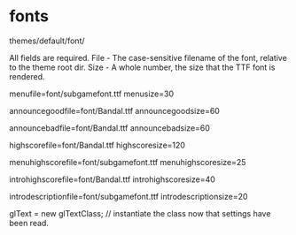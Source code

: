 # fonts

themes/default/font/

All fields are required.
File - The case-sensitive filename of the font, relative to the theme root dir.
Size - A whole number, the size that the TTF font is rendered.

menufile=font/subgamefont.ttf
menusize=30

announcegoodfile=font/Bandal.ttf
announcegoodsize=60

announcebadfile=font/Bandal.ttf
announcebadsize=60

highscorefile=font/Bandal.ttf
highscoresize=120

menuhighscorefile=font/subgamefont.ttf
menuhighscoresize=25

introhighscorefile=font/Bandal.ttf
introhighscoresize=40

introdescriptionfile=font/subgamefont.ttf
introdescriptionsize=20


glText = new glTextClass; // instantiate the class now that settings have been read.